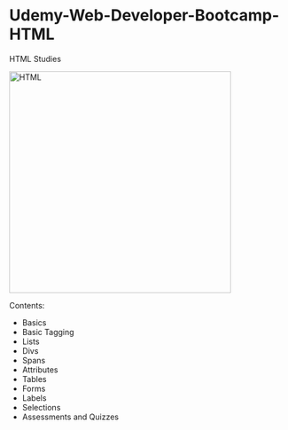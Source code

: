 # Udemy-Web-Developer-Bootcamp-HTML
HTML Studies

<img src="https://lh3.googleusercontent.com/kh2298L8pEnbKxlJ4-J_hkrpDIr8Qm6wg5LFsb2v8FvkTOpAvlBmW_TWRwOYGID3W6mKClIbX3u-FBooQ742OZsoWVeflEx9YgeeDsb5tJhLVFKGXABBcpQxaonr_Zm7Dg6RrePY53CFHv2K8tdiOTsforhQTM8iSMVRz02nIGjN-U9MVYHXZN1bn-AQKha_QP7yDqdVLflHih9KV2_Y3rdeklUqAtOEdbdAhGo6kuvs6pwrMsCIFwEEOXNRMuQstIPQZAkxtSUdH-sNIJVLxaaDZfEoqKyMiEwFk6wp-1R50aCakuJ7WQdYBRtY0dO4is4EH_Bhf1T711_iw2VzLPcNZ4-6UmGq1at7ft3IWyQbn-JXmuTzgZ1QR6zu_rHXM6UWWKc1_aBz_FJNZM40Tt0aNN-avFskASS4lz1uL4pESnscxcSl7z6U5hF1RBIkfmnAZBH4-AfMzcqp5tOvF-zYJccVrLDmLUYDH9z6cFYrhv0h7nYW5LuTQsFz4O4rzBQoJEEsFsXPBsqgMu6NVdiHiZFSjSIJ3U4F-U4F9z_MmbX9LyGm8O5haYxt25jLRGFfVE_C-EVlCLQ7YlqTvP9atFfLgb8GsBKy1Y1HztIgwdCkbR0i8AtepjpgkCh5X9KfidqkGqdmizwBtwJu7Sl_vHmoI5Zjdyu7XOG5HCkyuqzf9QSoVEo7n1zVGyH7VspI2EpyaTfM9AkfnI0Rbk_WhqOSzBYw-upBsvlopCIWF7Ni4Q=w653-h475-no" height="400" alt="HTML">

Contents:

- Basics
- Basic Tagging
- Lists
- Divs
- Spans
- Attributes
- Tables
- Forms
- Labels
- Selections
- Assessments and Quizzes

